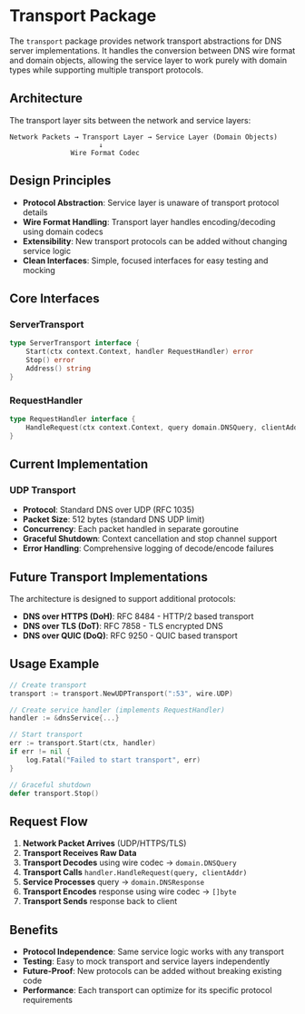 # Transport Package

The `transport` package provides network transport abstractions for DNS server implementations. It handles the conversion between DNS wire format and domain objects, allowing the service layer to work purely with domain types while supporting multiple transport protocols.

## Architecture

The transport layer sits between the network and service layers:

```
Network Packets → Transport Layer → Service Layer (Domain Objects)
                      ↓
               Wire Format Codec
```

## Design Principles

- **Protocol Abstraction**: Service layer is unaware of transport protocol details
- **Wire Format Handling**: Transport layer handles encoding/decoding using domain codecs
- **Extensibility**: New transport protocols can be added without changing service logic
- **Clean Interfaces**: Simple, focused interfaces for easy testing and mocking

## Core Interfaces

### ServerTransport
```go
type ServerTransport interface {
    Start(ctx context.Context, handler RequestHandler) error
    Stop() error
    Address() string
}
```

### RequestHandler
```go
type RequestHandler interface {
    HandleRequest(ctx context.Context, query domain.DNSQuery, clientAddr net.Addr) domain.DNSResponse
}
```

## Current Implementation

### UDP Transport
- **Protocol**: Standard DNS over UDP (RFC 1035)
- **Packet Size**: 512 bytes (standard DNS UDP limit)
- **Concurrency**: Each packet handled in separate goroutine
- **Graceful Shutdown**: Context cancellation and stop channel support
- **Error Handling**: Comprehensive logging of decode/encode failures

## Future Transport Implementations

The architecture is designed to support additional protocols:

- **DNS over HTTPS (DoH)**: RFC 8484 - HTTP/2 based transport
- **DNS over TLS (DoT)**: RFC 7858 - TLS encrypted DNS
- **DNS over QUIC (DoQ)**: RFC 9250 - QUIC based transport

## Usage Example

```go
// Create transport
transport := transport.NewUDPTransport(":53", wire.UDP)

// Create service handler (implements RequestHandler)
handler := &dnsService{...}

// Start transport
err := transport.Start(ctx, handler)
if err != nil {
    log.Fatal("Failed to start transport", err)
}

// Graceful shutdown
defer transport.Stop()
```

## Request Flow

1. **Network Packet Arrives** (UDP/HTTPS/TLS)
2. **Transport Receives Raw Data**
3. **Transport Decodes** using wire codec → `domain.DNSQuery`
4. **Transport Calls** `handler.HandleRequest(query, clientAddr)`
5. **Service Processes** query → `domain.DNSResponse`
6. **Transport Encodes** response using wire codec → `[]byte`
7. **Transport Sends** response back to client

## Benefits

- **Protocol Independence**: Same service logic works with any transport
- **Testing**: Easy to mock transport and service layers independently
- **Future-Proof**: New protocols can be added without breaking existing code
- **Performance**: Each transport can optimize for its specific protocol requirements
